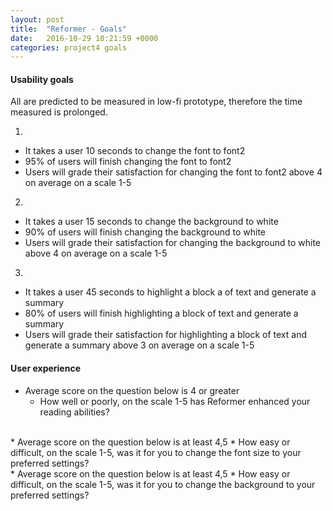 ```yaml
---
layout: post
title:  "Reformer - Goals"
date:   2016-10-29 10:21:59 +0000
categories: project4 goals
---
```


#### Usability goals

All are predicted to be measured in low-fi prototype, therefore the time
measured is prolonged.


1.

* It takes a user 10 seconds to change the font to font2
* 95% of users will finish changing the font to font2
* Users will grade their satisfaction for changing the font to font2 above 4 on average on a scale 1-5

2.

* It takes a user 15 seconds to change the background to white
* 90% of users will finish changing the background to white
* Users will grade their satisfaction for changing the background to white above 4 on average on a scale 1-5

3.

* It takes a user 45 seconds to highlight a block a of text and generate a summary
* 80% of users will finish highlighting a block of text and generate a summary
* Users will grade their satisfaction for highlighting a block of text and generate a summary above 3 on average on a scale 1-5
    
#### User experience

* Average score on the question below is 4 or greater
    * How well or poorly, on the scale 1-5 has Reformer enhanced your reading abilities?

<br />
* Average score on the question below is at least 4,5
    * How easy or difficult, on the scale 1-5, was it for you to change the font size to your preferred settings?

<br />
* Average score on the question below is at least 4,5
    * How easy or difficult, on the scale 1-5, was it for you to change the background to your preferred settings?
